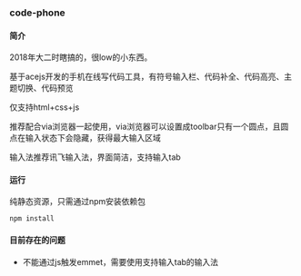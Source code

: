 ### code-phone

#### 简介

2018年大二时瞎搞的，很low的小东西。

基于acejs开发的手机在线写代码工具，有符号输入栏、代码补全、代码高亮、主题切换、代码预览

仅支持html+css+js

推荐配合via浏览器一起使用，via浏览器可以设置成toolbar只有一个圆点，且圆点在输入状态下会隐藏，获得最大输入区域

输入法推荐讯飞输入法，界面简洁，支持输入tab

#### 运行

纯静态资源，只需通过npm安装依赖包

```
npm install
```

#### 目前存在的问题

- 不能通过js触发emmet，需要使用支持输入tab的输入法

